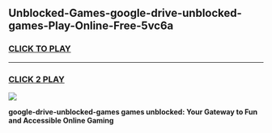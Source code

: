 
## Unblocked-Games-google-drive-unblocked-games-Play-Online-Free-5vc6a
<h3>
<a href="https://premium76.site?title=google-drive-unblocked-games&ref=26A">CLICK TO PLAY</a></h3>
<hr>

<h3>
<a href="https://premium76.site?title=google-drive-unblocked-games&ref=26A">CLICK 2 PLAY</a>
  
</h3>

<a href="https://premium76.site?title=google-drive-unblocked-games&ref=26A"><img src="https://clearcache.store/games.png"></a>


**google-drive-unblocked-games games unblocked: Your Gateway to Fun and Accessible Online Gaming**
